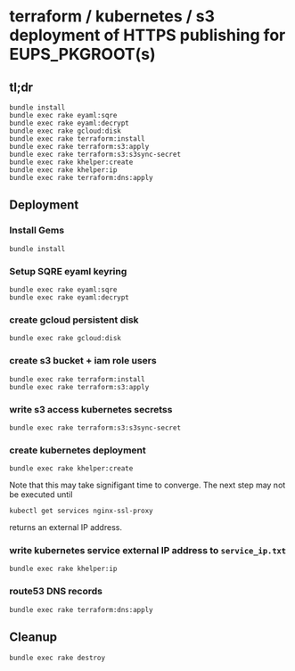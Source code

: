 terraform / kubernetes / s3 deployment of HTTPS publishing for EUPS_PKGROOT(s)
===

tl;dr
---

    bundle install
    bundle exec rake eyaml:sqre
    bundle exec rake eyaml:decrypt
    bundle exec rake gcloud:disk
    bundle exec rake terraform:install
    bundle exec rake terraform:s3:apply
    bundle exec rake terraform:s3:s3sync-secret
    bundle exec rake khelper:create
    bundle exec rake khelper:ip
    bundle exec rake terraform:dns:apply

Deployment
---

### Install Gems

    bundle install

### Setup SQRE eyaml keyring

    bundle exec rake eyaml:sqre
    bundle exec rake eyaml:decrypt

### create gcloud persistent disk

    bundle exec rake gcloud:disk

### create s3 bucket + iam role users

    bundle exec rake terraform:install
    bundle exec rake terraform:s3:apply

### write s3 access kubernetes secretss

    bundle exec rake terraform:s3:s3sync-secret

### create kubernetes deployment

    bundle exec rake khelper:create

Note that this may take signifigant time to converge.  The next step may not be executed until

    kubectl get services nginx-ssl-proxy

returns an external IP address.

### write kubernetes service external IP address to `service_ip.txt`

    bundle exec rake khelper:ip

### route53 DNS records

    bundle exec rake terraform:dns:apply

Cleanup
---

    bundle exec rake destroy
